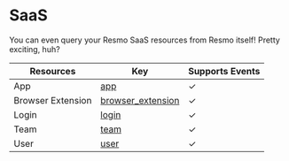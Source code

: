 SaaS
====
You can even query your Resmo SaaS resources from Resmo itself! Pretty exciting, huh?

| **Resources**     | **Key**                                     | **Supports Events** |
| ----------------- | ------------------------------------------- | ------------------- |
| App               | [app](app.md)                               | &check;             |
| Browser Extension | [browser\_extension](browser\_extension.md) | &check;             |
| Login             | [login](login.md)                           | &check;             |
| Team              | [team](team.md)                             | &check;             |
| User              | [user](user.md)                             | &check;             |
